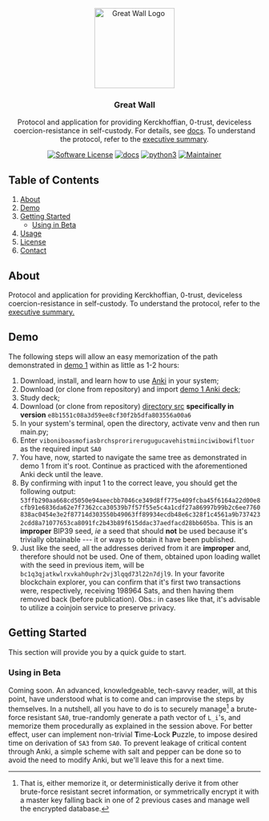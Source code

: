 <!-- PROJECT LOGO -->
<p align="center">
  <a href="https://github.com/Yuri-SVB/Great_Wall">
	<img alt="Great Wall Logo" src="docs/background/logo_big.jpg" height="160" />
  </a>
  <h3 align="center">Great Wall</h3>
  <p align="center">Protocol and application for providing Kerckhoffian, 0-trust, deviceless coercion-resistance in self-custody. For details, see <a href="docs/index.md">docs</a>. To understand the protocol, refer to the <a href="docs/background/executive_summary.md">executive summary</a>.
  </p>
   
  <p align="center">
    <a href="LICENSE"><img alt="Software License" src="https://img.shields.io/badge/License-MIT-brightgreen.svg?style=flat-square&logo=appveyor"></a>
    <a href="docs/"><img alt="docs" src="https://img.shields.io/badge/Docs-read%20docs-brightgreen.svg?style=flat-square&logo=appveyor"></a>
    <a href="https://www.python.org/"><img alt="python3" src="https://img.shields.io/badge/Python-8+-brightgreen.svg?style=flat-square&logo=appveyor"></a>
    <a href=""><img alt="Maintainer" src="https://img.shields.io/badge/Maintainer-Yuri_S_Villas_Boas-bridghtgreen.svg?style=flat-square&logo=appveyor"></a>
  </p>
</p>


<!-- TABLE OF CONTENTS -->
## Table of Contents
1. [About](#about)
2. [Demo](#demo)
3. [Getting Started](#getting-started)
    * [Using in Beta](#using-in-beta)
4. [Usage](#usage)
5. [License](#license)
6. [Contact](#contact)


<!-- About -->
## About
Protocol and application for providing Kerckhoffian, 0-trust, deviceless coercion-resistance in self-custody. To understand the protocol, refer to the [executive summary.](docs/background/executive_summary.md)


<!-- Reproducing Demo 1 Experiment -->
## Demo
The following steps will allow an easy memorization of the path demonstrated in [demo 1](https://drive.proton.me/urls/GQZDRPBKE8#33ZVNJBXKAMd) within as little as 1-2 hours:
1. Download, install, and learn how to use [Anki](https://apps.ankiweb.net/) in your system;
2. Download (or clone from repository) and import [demo 1 Anki deck](demos/GW_procedural_memory_1.apkg);
3. Study deck;
4. Download (or clone from repository) [directory src](./src) **specifically in version** `e8b1551c08a3d59ee8cf30f2b5dfa803556a00a6`
5. In your system's terminal, open the directory, activate venv and then run main.py;
6. Enter `viboniboasmofiasbrchsprorirerugugucavehistmiinciwibowifltuor` as the required input `SA0`
7. You have, now, started to navigate the same tree as demonstrated in demo 1 from it's root. Continue as practiced with the aforementioned Anki deck until the leave.
8. By confirming with input 1 to the correct leave, you should get the following output: `53ffb290aa668cd5050e94aeecbb7046ce349d8ff775e409fcba45f6164a22d00e8cfb91e6836da62e7f7362cca30539b7f57f55e5c4a1cdf27a86997b99b2c6ee7760838ac0454e3e2f87714d303550b49063ff89934ecdb48e6c328f1c4561a9b7374232cdd8a71077653ca8091fc2b43b89f615ddac37aedfacd28bb605ba`. This is an **improper** BIP39 seed, _ie_ a seed that should **not** be used because it's trivially obtainable --- it or ways to obtain it have been published.
9. Just like the seed, all the addresses derived from it are **improper** and, therefore should not be used. One of them, obtained upon loading wallet with the seed in previous item, will be `bc1q3qjatkwlrxvkah0uphr2vj3lqqd73l22n7djl9`. In your favorite blockchain explorer, you can confirm that it's first two transactions were, respectively, receiving 198964 Sats, and then having them removed back (before publication). Obs.: in cases like that, it's advisable to utilize a coinjoin service to preserve privacy.


<!-- About -->
## Getting Started
This section will provide you by a quick guide to start.

### Using in Beta
Coming soon. An advanced, knowledgeable, tech-savvy reader, will, at this point, have understood what is to come and can improvise the steps by themselves. In a nutshell, all you have to do is to securely manage[^1] a brute-force resistant `SA0`, true-randomly generate a path vector of `L_i`'s, and memorize them procedurally as explained in the session above. For better effect, user can implement non-trivial **T**ime-**L**ock **P**uzzle, to impose desired time on derivation of `SA3` from `SA0`. To prevent leakage of critical content through Anki, a simple scheme with salt and pepper can be done so to avoid the need to modify Anki, but we'll leave this for a next time.

[^1]: That is, either memorize it, or deterministically derive it from other brute-force resistant secret information, or symmetrically encrypt it with a master key falling back in one of 2 previous cases and manage well the encrypted database.
